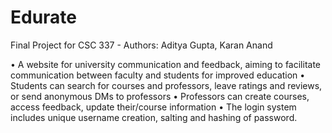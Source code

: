 # Edurate
Final Project for CSC 337 - Authors: Aditya Gupta, Karan Anand

• A website for university communication and feedback, aiming to facilitate communication between faculty and students for improved education
• Students can search for courses and professors, leave ratings and reviews, or send anonymous DMs to professors
• Professors can create courses, access feedback, update their/course information
• The login system includes unique username creation, salting and hashing of password.